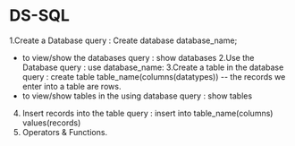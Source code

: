 # DS-SQL


1.Create a Database 
 query : Create database database_name;
 * to view/show the databases
   query : show databases
2.Use the Database
 query : use database_name:
3.Create a table in the database
 query : create table table_name(columns(datatypes))
 -- the records we enter into a table are rows.
 * to view/show tables in the using database
   query : show tables
4. Insert records into the table
   query : insert into table_name(columns) values(records)
5. Operators & Functions.
